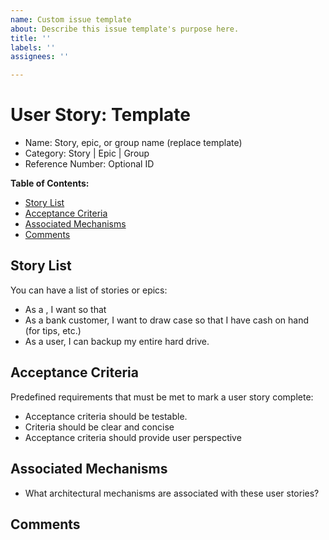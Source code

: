 ```yaml
---
name: Custom issue template
about: Describe this issue template's purpose here.
title: ''
labels: ''
assignees: ''

---
```


# User Story: Template

* Name: Story, epic, or group name (replace template)
* Category: Story | Epic | Group
* Reference Number: Optional ID

**Table of Contents:**
* [Story List](user_story.md#story-list)
* [Acceptance Criteria](user_story.md#acceptance-criteria)
* [Associated Mechanisms](user_story.md#associated-mechanisms)
* [Comments](user_story.md#comments)

## Story List

You can have a list of stories or epics:

* As a <type of user>, I want <some goal> so that <some reason.>
* As a bank customer, I want to draw case so that I have cash on hand (for tips, etc.)
* As a user, I can backup my entire hard drive.

## Acceptance Criteria
Predefined requirements that must be met to mark a user story complete:
* Acceptance criteria should be testable.
* Criteria should be clear and concise
* Acceptance criteria should provide user perspective

## Associated Mechanisms

* What architectural mechanisms are associated with these user stories?

## Comments
